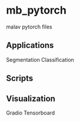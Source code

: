 # mb_pytorch
malav pytorch files 


## Applications
Segmentation
Classification 

## Scripts

## Visualization
Gradio
Tensorboard 
